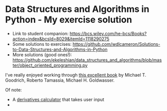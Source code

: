 # Data Structures and Algorithms in Python - My exercise solution

- Link to student companion: https://bcs.wiley.com/he-bcs/Books?action=index&bcsId=8029&itemId=1118290275
- Some solutions to exercises: https://github.com/wdlcameron/Solutions-to-Data-Structures-and-Algorithms-in-Python
- More solutions (good ones!): https://github.com/ekeleshian/data_structures_and_algorithms/blob/master/object_oriented_programming.py

I've really enjoyed working through [this excellent book](https://www.wiley.com/en-gb/Data+Structures+and+Algorithms+in+Python-p-9781118549582) by Michael T. Goodrich, Roberto Tamassia, Michael H. Goldwasser.

Of note:

- A [derivatives calculator](https://github.com/richardguinness/book_data_structures_and_algorithms_in_python/blob/master/exercises_DSAP_part_4_deriv_calc.ipynb) that takes user input
- 